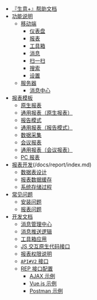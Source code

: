 * [『生意+』帮助文档](README.md)
* [功能说明](/docs/modules/index.md)
    * [移动端]()
        * [仪表盘](/docs/modules/dashboard.md)
        * [报表](/docs/modules/analyse.md)
        * [工具箱](/docs/modules/toolbox.md)
        * [消息](/docs/modules/message.md)
        * [扫一扫](/docs/modules/scan-sku.md)
        * [搜索](/docs/modules/search.md)
        * [设置](/docs/modules/setting.md)
    * [服务器]()
        * [消息中心](/docs/developer/message-center.md)
* [报表模板](/docs/templates/index.md)
    * [原生报表](/docs/templates/template_v1.md)
    * [通用报表（原生报表）](/docs/templates/template_v10.md)
    * [报告模式](/docs/templates/template_v2.md)
    * [通用报表（报告模式）](/docs/templates/template_v4.md)
    * [数据采集](/docs/templates/template_v9.md)
    * [会议报表](/docs/templates/template_v11.md)
    * [通用报表（会议报表）](/docs/templates/template_v12.md)
    * [PC 报表](/docs/templates/template_v13.md)
* [报表开发]()(/docs/report/index.md)
    * [数据表设计](/docs/report/report_data_design.md)
    * [报表数据缓存](/docs/report/report_data_cache.md)
    * [系统存储过程](/docs/report/procedures.sql.md)
* [常见问题]()
    * [安装问题](/docs/FAQ/faq.md)
    * [报表问题](/docs/FAQ/module-report.md)
* [开发文档]()
    * [消息管理中心](/docs/developer/message-center.md)
    * [消息推送逻辑](/docs/developer/push-message.md)
    * [工具箱应用](/docs/developer/module-app.md)
    * [JS 交互原生代码接口](/docs/developer/js-native-bridge.md)
    * [报表权限说明](/docs/developer/report-privileges.md)
    * [`API#V2` 接口](/docs/developer/api_v2.md)
    * [REP 接口配置](/docs/developer/rep_api_usage.md)
        * [AJAX 示例](/docs/developer/upload-images-api-examples/ajax.html.md)
        * [Vue.js 示例](/docs/developer/upload-images-api-examples/vue.js.md)
        * [Postman 示例](/docs/developer/upload-images-api-examples/postman.md)

